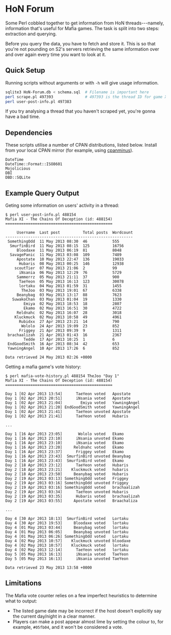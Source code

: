 HoN Forum
=========

Some Perl cobbled together to get information from HoN threads---namely, information that's useful for Mafia games. The task is split into two steps: extraction and querying.

Before you query the data, you have to fetch and store it. This is so that you're not pounding on S2's servers retrieving the same information over and over again every time you want to look at it.

Quick Setup
-----------

Running scripts without arguments or with `-h` will give usage information.

```bash
sqlite3 HoN-Forum.db < schema.sql  # Filename is important here
perl scrape.pl 497393              # 497393 is the thread ID for game XII
perl user-post-info.pl 497383
```

If you try analysing a thread that you haven't scraped yet, you're gonna have a bad time.

Dependencies
------------

These scripts utilise a number of CPAN distributions, listed below. Install from your local CPAN mirror (for example, using [cpanminus](http://search.cpan.org/dist/App-cpanminus/lib/App/cpanminus.pm)).

```
DateTime
DateTime::Format::ISO8601
Mojolicious
DBI
DBD::SQLite
```

Example Query Output
--------------------

Geting some information on users' activity in a thread:

```
$ perl user-post-info.pl 488154
Mafia XI - The Chains Of Deception (id: 488154)
===============================================

     Username  Last post          Total posts  Wordcount
--------------------------------------------------------
 SomethingOdd  11 May 2013 08:30  46           555
  SmurfinBird  11 May 2013 08:15  125          16756
     Bloodaxe  11 May 2013 06:19  81           8048
  SavagePanic  11 May 2013 03:08  109          7489
     Apostate  10 May 2013 22:47  136          19033
      Hubaris  08 May 2013 00:25  146          12938
    scoutTier  07 May 2013 21:06  2            99
      iNsania  06 May 2013 12:29  76           5729
     Sammerrz  05 May 2013 21:11  37           900
      TaeYeon  05 May 2013 16:13  123          30078
      lortaku  04 May 2013 01:59  31           1455
       TheJoo  03 May 2013 19:01  67           6338
     Beanybag  03 May 2013 13:17  88           7623
   SuwakoChan  03 May 2013 01:04  19           1330
        Emiya  02 May 2013 18:53  18           2807
        Ekamo  02 May 2013 16:51  30           4722
     Reldnahc  02 May 2013 16:07  28           3018
    Kluckmuck  02 May 2013 10:58  49           4961
      Rubidxx  27 Apr 2013 23:21  14           790
       Wololo  24 Apr 2013 19:09  23           852
      Friggey  21 Apr 2013 09:39  9            1311
 brachaalizah  21 Apr 2013 01:43  16           2367
        Tedde  17 Apr 2013 10:25  1            6
 EndGoodSmith  16 Apr 2013 08:34  42           653
 YawningAngel  10 Apr 2013 17:26  6            852

Data retrieved 24 May 2013 02:26 +0000
```

Getting a mafia game's vote history:

```
$ perl mafia-vote-history.pl 488154 TheJoo "Day 1"
Mafia XI - The Chains Of Deception (id: 488154)
===============================================

Day 1 [02 Apr 2013 13:54]      TaeYeon voted   Apostate
Day 1 [02 Apr 2013 20:51]      iNsania voted   Apostate
Day 1 [02 Apr 2013 21:04]        Emiya voted   YawningAngel
Day 1 [02 Apr 2013 21:20] EndGoodSmith voted   YawningAngel
Day 1 [02 Apr 2013 21:41]      TaeYeon unvoted Apostate
Day 1 [02 Apr 2013 21:41]      TaeYeon voted   Hubaris

...

Day 1 [16 Apr 2013 23:05]       Wololo voted   Ekamo
Day 1 [16 Apr 2013 23:10]      iNsania unvoted Ekamo
Day 1 [16 Apr 2013 23:10]      iNsania voted   Ekamo
Day 1 [16 Apr 2013 23:20]     Reldnahc voted   Ekamo
Day 1 [16 Apr 2013 23:37]      Friggey voted   Ekamo
Day 1 [16 Apr 2013 23:43]  SmurfinBird unvoted Beanybag
Day 1 [16 Apr 2013 23:43]  SmurfinBird voted   Ekamo
Day 2 [18 Apr 2013 23:12]      TaeYeon voted   Hubaris
Day 2 [18 Apr 2013 23:21]    Kluckmuck voted   hubaris
Day 2 [18 Apr 2013 23:50]     Beanybag voted   Hubaris
Day 2 [19 Apr 2013 03:13] SomethingOdd voted   Friggey
Day 2 [19 Apr 2013 03:16] SomethingOdd unvoted Friggey
Day 2 [19 Apr 2013 03:16] SomethingOdd voted   brachaalizah
Day 2 [19 Apr 2013 03:34]      TaeYeon unvoted Hubaris
Day 2 [19 Apr 2013 03:35]      Hubaris voted   brachaalizah
Day 2 [19 Apr 2013 03:55]     Apostate voted   Braachaliza

...

Day 4 [30 Apr 2013 18:13]  SmurfinBird voted   Lortaku
Day 4 [30 Apr 2013 19:53]     Bloodaxe voted   lortaku
Day 4 [01 May 2013 03:44]     Beanybag voted   lortaku
Day 4 [01 May 2013 06:05]     Beanybag unvoted lortaku
Day 4 [01 May 2013 06:26] SomethingOdd voted   Lortaku
Day 4 [02 May 2013 10:57]    Kluckmuck unvoted bloodaxe
Day 4 [02 May 2013 10:57]    Kluckmuck voted   lortaku
Day 4 [02 May 2013 12:14]      TaeYeon voted   lortaku
Day 5 [05 May 2013 16:13]      iNsania voted   TaeYeon
Day 5 [05 May 2013 16:13]      iNsania unvoted TaeYeon

Data retrieved 23 May 2013 13:58 +0000
```

Limitations
-----------

The Mafia vote counter relies on a few imperfect heuristics to determine what to output:

* The listed game date may be incorrect if the host doesn't explicitly say the current day/night in a clear manner.
* Players can make a post appear almost lime by setting the colour to, for example, `#05fb04`, and it won't be considered a vote.
